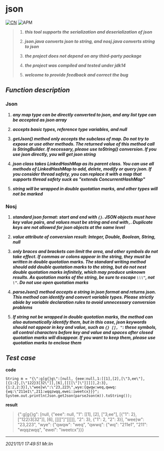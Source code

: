 # json

[![CN](https://img.shields.io/badge/Language-Chinese-red)](https://github.com/bitjerry/json/blob/main/README.zh-CN.md)
![APM](https://img.shields.io/badge/license-MIT-2345.svg)

>1. ***this tool supports the serialization and deserialization of json***
>
>2. ***json.java converts json to string, and nosj.java converts string to json***
>
>3. ***the project does not depend on any third-party package***
>
>4. ***the project was compiled and tested under jdk14***
>
>5. ***welcome to provide feedback and correct the bug***

## _Function description_

### Json

1. ***any map type can be directly converted to json, and any list type can be accepted as json array***

2. ***accepts basic types, reference type variables, and null***

3. ***getJson() method only accepts the subclass of map. Do not try to expose or use other methods. The returned value of this method call is StringBuilder. If necessary, please use toString() conversion. If you use json directly, you will get json string***

4. ***json class takes LinkedHashMap as its parent class. You can use all methods of LinkedHashMap to add, delete, modify or query json. If you  consider thread safety, you can replace it with a map that supports thread safety suck as "extends ConcurrentHashMap"***

5. ***string will be wrapped in double quotation marks, and other types will not be marked***

### Nosj

1. ***standard json format: start and end with `{}`. JSON objects must have key value pairs, and values must be string and end with`,`. Duplicate keys are not allowed for json objects at the same level***

2. ***value attribute of conversion result: Integer, Double, Boolean, String, null***

3. ***only braces and brackets can limit the area, and other symbols do not take effect. If commas or colons appear in the string, they must be written in double quotation marks. The standard writing method should add double quotation marks to the string, but do not nest double quotation marks infinitely, which may produce unknown results. As quotation marks of the string, be sure to escape `\\\"`, not `\"`. Do not use open quotation marks***

4. ***parseJson() method accepts a string in json format and returns json. This method can identify and convert variable types. Please strictly abide by variable declaration rules to avoid unnecessary conversion problems***

5. ***If string not be wrapped in double quotation marks, the method can also automatically identify them, but in this case, json keywords should not appear in key and value, such as `{} [], "`: these symbols, all control characters before key and value and spaces after closed quotation marks will disappear. If you want to keep them, please use quotation marks to enclose them***

## _Test case_
**code**
```
String m = "{\":g[g{}g\":[null, {eee:null,1:[[1],[2],[\"3,ee\"],[{1:2},[\"122}3[32\"]],[6],[[[[\"]\"]]]]],2:3},{1:2,2:3}],\"wee}w\":\"23,223\",wye:{qwqw:weq,qwwq:{wq:\"211e1\",211:wqqzwqq,ewei:iweetcx}}}";
System.out.println(Json.getJson(parseJson(m)).toString());
```
**result**
>{":g[g{}g": [null, {"eee": null, "1": [[1], [2], ["3,ee"], [{"1": 2}, ["122}3[32"]], [6], [[[["]"]]]]], "2": 3}, {"1": 2, "2": 3}], "wee}w": "23,223", "wye": {"qwqw": "weq", "qwwq": {"wq": "211e1", "211": "wqqzwqq", "ewei": "iweetcx"}}}

----------
*2021/11/1 17:49:51*
*Mr.lin*